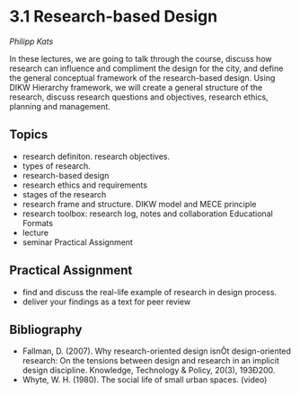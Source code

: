 # 3.1  Research-based Design
*Philipp Kats*

In these lectures, we are going to talk through the course, discuss how research can influence and compliment the design for the city, and define the general conceptual framework of the research-based design. Using DIKW Hierarchy framework, we will create a general structure of the research, discuss research questions and objectives, research ethics, planning and management.
   
## Topics

- research definiton. research objectives. 
- types of research. 
- research-based design 
- research ethics and requirements 
- stages of the research 
- research frame and structure. DIKW model and MECE principle 
- research toolbox: research log, notes and collaboration 
   Educational Formats
- lecture 
- seminar 
   Practical Assignment
   
## Practical Assignment
   
- find and discuss the real-life example of research in design process. 
- deliver your findings as a text for peer review 

## Bibliography

- Fallman, D. (2007). Why research-oriented design isnÕt design-oriented research: On the tensions between design and research in an implicit design discipline. Knowledge, Technology & Policy, 20(3), 193Ð200.
- Whyte, W. H. (1980). The social life of small urban spaces. (video)

